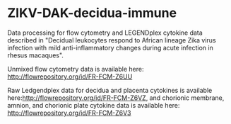 # ZIKV-DAK-decidua-immune
Data processing for flow cytometry and LEGENDplex cytokine data described in "Decidual leukocytes respond to African lineage Zika virus infection with mild anti-inflammatory changes during acute infection in rhesus macaques".

Unmixed flow cytometry data is available here: http://flowrepository.org/id/FR-FCM-Z6UU

Raw Ledgendplex data for decidua and placenta cytokines is available here:http://flowrepository.org/id/FR-FCM-Z6VZ, and chorionic membrane, amnion, and chorionic plate cytokine data is available here: http://flowrepository.org/id/FR-FCM-Z6V3
